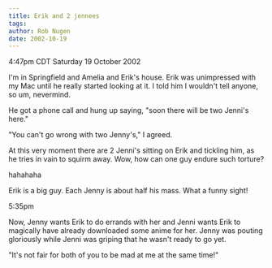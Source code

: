 ```yaml
---
title: Erik and 2 jennees
tags: 
author: Rob Nugen
date: 2002-10-19
---
```


<p class=date>4:47pm CDT Saturday 19 October 2002</p>

<p>I'm in Springfield and Amelia and Erik's house.  Erik was
unimpressed with my Mac until he really started looking at it.  I told
him I wouldn't tell anyone, so um, nevermind.</p>

<p>He got a phone call and hung up saying, "soon there will be two
Jenni's here."</p>

<p>"You can't go wrong with two Jenny's," I agreed.</p>

<p>At this very moment there are 2 Jenni's sitting on Erik and
tickling him, as he tries in vain to squirm away.  Wow, how can one
guy endure such torture?</p>

<p>hahahaha</p>

<p>Erik is a big guy.  Each Jenny is about half his mass.  What a
funny sight!</p>

<p class=date>5:35pm</p>

<p>Now, Jenny wants Erik to do errands with her and Jenni wants Erik
to magically have already downloaded some anime for her.  Jenny was
pouting gloriously while Jenni was griping that he wasn't ready to go
yet.</p>

<p>"It's not fair for both of you to be mad at me at the same time!"</p>


